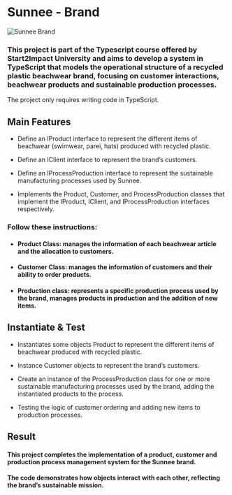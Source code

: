 # Sunnee - Brand

![Sunnee Brand](https://via.placeholder.com/468x60/FF0000/FFFFFF?text=Sunnee+Brand)

### This project is part of the Typescript course offered by Start2Impact University and aims to develop a system in TypeScript that models the operational structure of a recycled plastic beachwear brand, focusing on customer interactions, beachwear products and sustainable production processes.

The project only requires writing code in TypeScript.

## Main Features

- Define an IProduct interface to represent the different items of beachwear (swimwear, parei, hats) produced with recycled plastic.

- Define an IClient interface to represent the brand’s customers.

- Define an IProcessProduction interface to represent the sustainable manufacturing processes used by Sunnee.

- Implements the Product, Customer, and ProcessProduction classes that implement the IProduct, IClient, and IProcessProduction interfaces respectively.

### Follow these instructions:

- #### Product Class: manages the information of each beachwear article and the allocation to customers.

- #### Customer Class: manages the information of customers and their ability to order products.

- #### Production class: represents a specific production process used by the brand, manages products in production and the addition of new items.

## Instantiate & Test

- Instantiates some objects Product to represent the different items of beachwear produced with recycled plastic.

- Instance Customer objects to represent the brand’s customers.

- Create an instance of the ProcessProduction class for one or more sustainable manufacturing processes used by the brand, adding the instantiated products to the process.

- Testing the logic of customer ordering and adding new items to production processes.

## Result

#### This project completes the implementation of a product, customer and production process management system for the Sunnee brand.

#### The code demonstrates how objects interact with each other, reflecting the brand’s sustainable mission.
